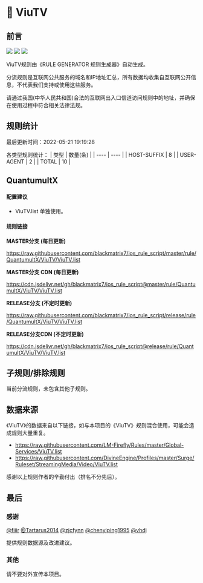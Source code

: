 # 🧸 ViuTV

## 前言

![](https://shields.io/badge/-移除重复规则-ff69b4) ![](https://shields.io/badge/-DOMAIN与DOMAIN--SUFFIX合并-green) ![](https://shields.io/badge/-IP--CIDR(6)合并-blueviolet) 

ViuTV规则由《RULE GENERATOR 规则生成器》自动生成。

分流规则是互联网公共服务的域名和IP地址汇总，所有数据均收集自互联网公开信息，不代表我们支持或使用这些服务。

请通过我国(中华人民共和国)合法的互联网出入口信道访问规则中的地址，并确保在使用过程中符合相关法律法规。

## 规则统计

最后更新时间：2022-05-21 19:19:28

各类型规则统计：
| 类型 | 数量(条)  | 
| ---- | ----  |
| HOST-SUFFIX | 8  | 
| USER-AGENT | 2  | 
| TOTAL | 10  | 


## QuantumultX 

#### 配置建议
- ViuTV.list 单独使用。

#### 规则链接
**MASTER分支 (每日更新)**

https://raw.githubusercontent.com/blackmatrix7/ios_rule_script/master/rule/QuantumultX/ViuTV/ViuTV.list

**MASTER分支 CDN (每日更新)**

https://cdn.jsdelivr.net/gh/blackmatrix7/ios_rule_script@master/rule/QuantumultX/ViuTV/ViuTV.list

**RELEASE分支 (不定时更新)**

https://raw.githubusercontent.com/blackmatrix7/ios_rule_script/release/rule/QuantumultX/ViuTV/ViuTV.list

**RELEASE分支CDN (不定时更新)**

https://cdn.jsdelivr.net/gh/blackmatrix7/ios_rule_script@release/rule/QuantumultX/ViuTV/ViuTV.list

## 子规则/排除规则


当前分流规则，未包含其他子规则。

## 数据来源

《ViuTV》的数据来自以下链接，如与本项目的《ViuTV》规则混合使用，可能会造成规则大量重复。

- https://raw.githubusercontent.com/LM-Firefly/Rules/master/Global-Services/ViuTV.list
- https://raw.githubusercontent.com/DivineEngine/Profiles/master/Surge/Ruleset/StreamingMedia/Video/ViuTV.list


感谢以上规则作者的辛勤付出（排名不分先后）。

## 最后

### 感谢

[@fiiir](https://github.com/fiiir) [@Tartarus2014](https://github.com/Tartarus2014) [@zjcfynn](https://github.com/zjcfynn) [@chenyiping1995](https://github.com/chenyiping1995) [@vhdj](https://github.com/vhdj)

提供规则数据源及改进建议。

### 其他

请不要对外宣传本项目。